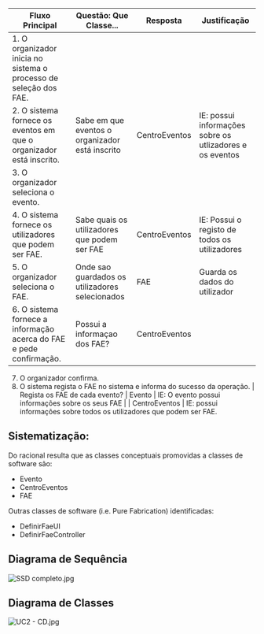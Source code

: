 Fluxo Principal | Questão: Que Classe... | Resposta | Justificação
--------------- | ---------------------- | -------- | ------------
1. O organizador inicia no sistema o processo de seleção dos FAE. ||| 
2. O sistema fornece os eventos em que o organizador está inscrito. | Sabe em que eventos o organizador está inscrito | CentroEventos | IE: possui informações sobre os utlizadores e os eventos
3. O organizador seleciona o evento. |||
4. O sistema fornece os utilizadores que podem ser FAE. | Sabe quais os utilizadores que podem ser FAE | CentroEventos |IE: Possui o registo de todos os utilizadores
5. O organizador seleciona o FAE. | Onde sao guardados os utilizadores selecionados | FAE | Guarda os dados do utilizador
6. O sistema fornece a informação acerca do FAE e pede confirmação. | Possui a informaçao dos FAE? | CentroEventos |  |IE: Possui o registo de todos os utilizadores
7. O organizador confirma.
8. O sistema regista o FAE no sistema e informa do sucesso da operação. | Regista os FAE de cada evento? | Evento | IE: O evento possui informações sobre os seus FAE
 | | CentroEventos | IE: possui informações sobre todos os utilizadores que podem ser FAE.


## Sistematização: ##

Do racional resulta que as classes conceptuais promovidas a classes de software são:

* Evento
* CentroEventos
* FAE


Outras classes de software (i.e. Pure Fabrication) identificadas:  

* DefinirFaeUI
* DefinirFaeController


## Diagrama de Sequência ##
![SSD completo.jpg](https://bitbucket.org/repo/goXzaB/images/1431310491-SSD%20completo.jpg)

## Diagrama de Classes ##
![UC2 - CD.jpg](https://bitbucket.org/repo/goXzaB/images/1781775923-UC2%20-%20CD.jpg)